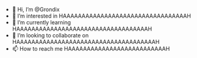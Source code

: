 - 👋 Hi, I’m @Grondix
- 👀 I’m interested in HAAAAAAAAAAAAAAAAAAAAAAAAAAAAAAAAAH
- 🌱 I’m currently learning HAAAAAAAAAAAAAAAAAAAAAAAAAAAAAAAAAAAH
- 💞️ I’m looking to collaborate on HAAAAAAAAAAAAAAAAAAAAAAAAAAAAAAAAAAAAAH
- 📫 How to reach me HAAAAAAAAAAAAAAAAAAAAAAAAAAH

<!---
Grondix/Grondix is a ✨ special ✨ repository because its `README.md` (this file) appears on your GitHub profile.
You can click the Preview link to take a look at your changes.
--->
